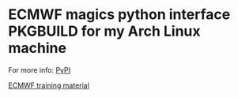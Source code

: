 # ECMWF magics python interface PKGBUILD for my Arch Linux machine 

For more info: 
[PyPI](https://pypi.org/project/Magics/)

[ECMWF training material](https://confluence.ecmwf.int/display/MAGP/Magics+Tutorial)

